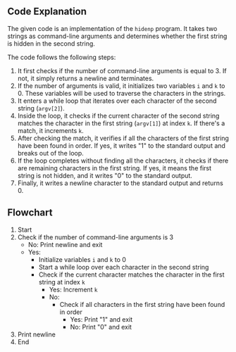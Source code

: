 ## Code Explanation

The given code is an implementation of the `hidenp` program. It takes two strings as command-line arguments and determines whether the first string is hidden in the second string.

The code follows the following steps:

1. It first checks if the number of command-line arguments is equal to 3. If not, it simply returns a newline and terminates.
2. If the number of arguments is valid, it initializes two variables `i` and `k` to 0. These variables will be used to traverse the characters in the strings.
3. It enters a while loop that iterates over each character of the second string (`argv[2]`).
4. Inside the loop, it checks if the current character of the second string matches the character in the first string (`argv[1]`) at index `k`. If there's a match, it increments `k`.
5. After checking the match, it verifies if all the characters of the first string have been found in order. If yes, it writes "1" to the standard output and breaks out of the loop.
6. If the loop completes without finding all the characters, it checks if there are remaining characters in the first string. If yes, it means the first string is not hidden, and it writes "0" to the standard output.
7. Finally, it writes a newline character to the standard output and returns 0.

## Flowchart

1. Start
2. Check if the number of command-line arguments is 3
   - No: Print newline and exit
   - Yes:
     - Initialize variables `i` and `k` to 0
     - Start a while loop over each character in the second string
     - Check if the current character matches the character in the first string at index `k`
       - Yes: Increment `k`
       - No:
         - Check if all characters in the first string have been found in order
           - Yes: Print "1" and exit
           - No: Print "0" and exit
3. Print newline
4. End

